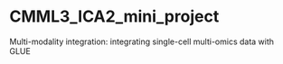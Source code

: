 # CMML3_ICA2_mini_project
Multi-modality integration: integrating single-cell multi-omics data with GLUE
